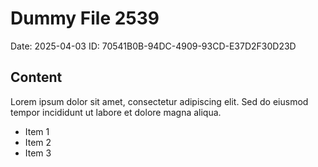 # Dummy File 2539

Date: 2025-04-03
ID: 70541B0B-94DC-4909-93CD-E37D2F30D23D

## Content

Lorem ipsum dolor sit amet, consectetur adipiscing elit.
Sed do eiusmod tempor incididunt ut labore et dolore magna aliqua.

* Item 1
* Item 2
* Item 3
